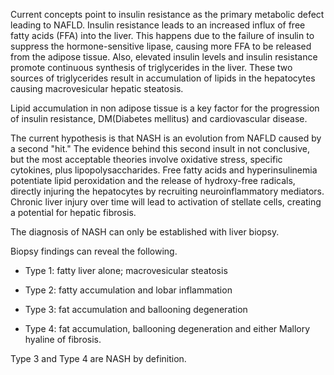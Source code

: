 Current concepts point to insulin resistance as the primary metabolic defect leading to NAFLD. Insulin resistance leads to an increased influx of free fatty acids (FFA) into the liver. This happens due to the failure of insulin to suppress the hormone-sensitive lipase, causing more FFA to be released from the adipose tissue. Also, elevated insulin levels and insulin resistance promote continuous synthesis of triglycerides in the liver. These two sources of triglycerides result in accumulation of lipids in the hepatocytes causing macrovesicular hepatic steatosis.

Lipid accumulation in non adipose tissue is a key factor for the progression of insulin resistance, DM(Diabetes mellitus) and cardiovascular disease.

The current hypothesis is that NASH is an evolution from NAFLD caused by a second "hit." The evidence behind this second insult in not conclusive, but the most acceptable theories involve oxidative stress, specific cytokines, plus lipopolysaccharides. Free fatty acids and hyperinsulinemia potentiate lipid peroxidation and the release of hydroxy-free radicals, directly injuring the hepatocytes by recruiting neuroinflammatory mediators. Chronic liver injury over time will lead to activation of stellate cells, creating a potential for hepatic fibrosis.

The diagnosis of NASH can only be established with liver biopsy.

Biopsy findings can reveal the following.

- Type 1: fatty liver alone; macrovesicular steatosis

- Type 2: fatty accumulation and lobar inflammation

- Type 3: fat accumulation and ballooning degeneration

- Type 4: fat accumulation, ballooning degeneration and either Mallory hyaline of fibrosis.

Type 3 and Type 4 are NASH by definition.